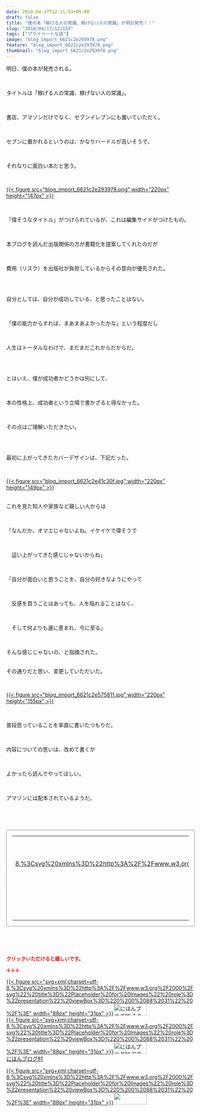 ```yaml
---
date: 2018-04-17T12:11:53+09:00
draft: false
title: "僕の本「稼げる人の常識、稼げない人の常識」が明日発売！！"
slug: "2018/04/17/121153"
tags: ["プライベートな話"]
image: "blog_import_6621c2e293978.png"
feature: "blog_import_6621c2e293978.png"
thumbnail: "blog_import_6621c2e293978.png"
---
```

<p>明日、僕の本が発売される。</p><p> </p><p>タイトルは「稼げる人の常識、稼げない人の常識」。</p><p> </p><p>書店、アマゾンだけでなく、セブンイレブンにも置いていただく。</p><p> </p><p>セブンに置かれるというのは、かなりハードルが高いそうで、</p><p> </p><p>それなりに面白い本だと思う。</p><p> </p><p><a href="blog_import_6621c2e293978.png">{{< figure src="blog_import_6621c2e293978.png" width="220px" height="147px" >}}</a></p><p> </p><p>「偉そうなタイトル」がつけられているが、これは編集サイドがつけたもの。</p><p> </p><p>本ブログを読んだ出版関係の方が書籍化を提案してくれたのだが</p><p> </p><p>費用（リスク）を出版社が負担しているからその意向が優先された。</p><p> </p><p><br/>自分としては、自分が成功している、と思ったことはない。</p><p> </p><p>「僕の能力からすれば、まあまあよかったかな」という程度だし</p><p> </p><p>人生はトータルなわけで、まだまだこれからだからだ。</p><p> </p><p><br/>とはいえ、僕が成功者かどうかは別にして、</p><p> </p><p>本の性格上、成功者という立場で書かざると得なかった。</p><p> </p><p>その点はご理解いただきたい。</p><p> </p><p><br/>最初に上がってきたカバーデザインは、下記だった。</p><p> </p><p><a href="blog_import_6621c2e41c30f.jpg">{{< figure src="blog_import_6621c2e41c30f.jpg" width="220px" height="149px" >}}</a></p><p><br/>これを見た知人や家族など親しい人からは</p><p> </p><p>「なんだか、オマエじゃないよね。イケイケで偉そうで</p><p> </p><p>　這い上がってきた感じじゃないからね」</p><p> </p><p>「自分が面白いと思うことを、自分の好きなようにやって</p><p> </p><p>　反感を買うことはあっても、人を陥れることはなく、</p><p> </p><p>　そして何よりも運に恵まれ、今に至る」</p><p> </p><p>そんな感じじゃないの、と指摘された。</p><p><br/>その通りだと思い、変更していただいた。</p><p> </p><p><a href="blog_import_6621c2e575811.jpg">{{< figure src="blog_import_6621c2e575811.jpg" width="220px" height="155px" >}}</a></p><p> </p><p>普段思っていることを率直に書いたつもりだ。</p><p> </p><p>内容についての思いは、改めて書くが</p><p> </p><p>よかったら読んでやってほしい。</p><p> </p><p>アマゾンには配本されているようだ。</p><p> </p><p> </p><div contenteditable="false" style="padding: 15px; border-radius: 4px; border: 1px dotted currentColor; border-image: none;"><table border="0" cellpadding="0" cellspacing="0" style="margin: 0px; table-layout: fixed;" width="100%">	<tbody width="100%">		<tr>			<td aligin="center" style="vertical-align: middle;" width="95"><span style="text-align: center; display: block;"><a href="affiliate.do?affiliateId=37067482" alt0="BlogAffiliate" target="_blank" rel="nofollow">{{< figure src="svg+xml;charset=utf-8,%3Csvg%20xmlns%3D%22http%3A%2F%2Fwww.w3.org%2F2000%2Fsvg%22%20title%3D%22Placeholder%20for%20Images%22%20role%3D%22presentation%22%20viewBox%3D%220%200%201%201%22%20%2F%3E"  >}}<noscript><img alt="稼げる人の常識、稼げない人の常識" border="0" data-img="affiliate" src="https://images-fe.ssl-images-amazon.com/images/I/51Ft8zEBpkL._SL160_.jpg" style="margin: 0px; vertical-align: middle; max-width: 95px;"></noscript></a></span></td>			<td style="line-height: 1.5; padding-left: 15px; vertical-align: middle;"><a href="affiliate.do?affiliateId=37067482" alt0="BlogAffiliate" target="_blank" rel="nofollow">稼げる人の常識、稼げない人の常識</a>			<div style="padding: 3px 0px;">1,200円</div>			<div style="font-size: 0.83em;">Amazon</div></td>		</tr>	</tbody></table></div><p> </p><p> </p><p><font color="#ff0000" size="2"><strong>クリックいただけると嬉しいです。</strong></font></p><p><font color="#ff0000" size="2"><strong>↓↓↓</strong></font></p><p><a href="ranking.html?p_cid=01260127" id="&amp;blogmura_banner" target="_blank">{{< figure src="svg+xml;charset=utf-8,%3Csvg%20xmlns%3D%22http%3A%2F%2Fwww.w3.org%2F2000%2Fsvg%22%20title%3D%22Placeholder%20for%20Images%22%20role%3D%22presentation%22%20viewBox%3D%220%200%2088%2031%22%20%2F%3E" width="88px" height="31px" >}}<noscript><img alt="にほんブログ村 その他生活ブログ 不動産投資へ" border="0" height="31" src="https://img-proxy.blog-video.jp/images?url=http%3A%2F%2Flife.blogmura.com%2Fhudousantoushi%2Fimg%2Fhudousantoushi88_31.gif" width="88"></noscript></a><br/><a href="ranking.html?p_cid=01260127" target="_blank">{{< figure src="svg+xml;charset=utf-8,%3Csvg%20xmlns%3D%22http%3A%2F%2Fwww.w3.org%2F2000%2Fsvg%22%20title%3D%22Placeholder%20for%20Images%22%20role%3D%22presentation%22%20viewBox%3D%220%200%2088%2031%22%20%2F%3E" width="88px" height="31px" >}}<noscript><img alt="にほんブログ村 海外生活ブログ バリ島情報へ" border="0" height="31" src="https://img-proxy.blog-video.jp/images?url=http%3A%2F%2Foverseas.blogmura.com%2Fbali%2Fimg%2Fbali88_31.gif" width="88"></noscript></a><br/><a href="ranking.html?p_cid=01260127" target="_blank">にほんブログ村</a></p><p><a href="link.php?1804582" title="人気ブログランキングへ">{{< figure src="svg+xml;charset=utf-8,%3Csvg%20xmlns%3D%22http%3A%2F%2Fwww.w3.org%2F2000%2Fsvg%22%20title%3D%22Placeholder%20for%20Images%22%20role%3D%22presentation%22%20viewBox%3D%220%200%2088%2031%22%20%2F%3E" width="88px" height="31px" >}}<noscript><img border="0" height="31" src="https://blog.with2.net/img/banner/banner_22.gif" width="88"></noscript></a></p><p> </p>

